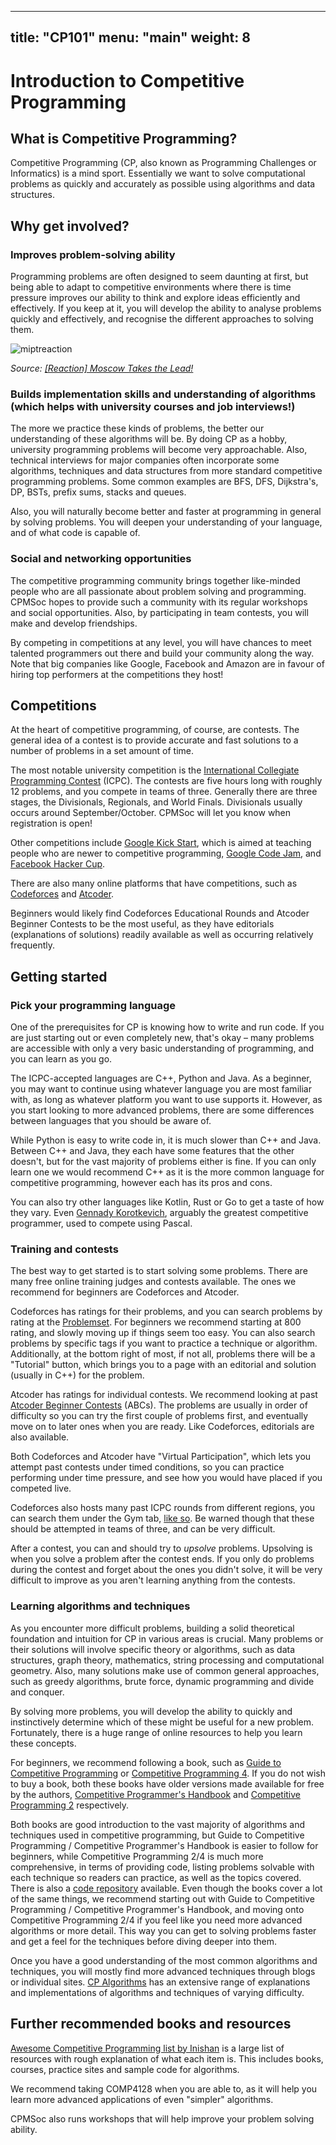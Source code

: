 
---
title: "CP101"
menu: "main"
weight: 8
---

# Introduction to Competitive Programming

## What is Competitive Programming?

Competitive Programming (CP, also known as Programming Challenges or Informatics) is a mind sport.
Essentially we want to solve computational problems as quickly and accurately as possible using algorithms and data structures.

## Why get involved?

### Improves problem-solving ability

Programming problems are often designed to seem daunting at first, but being able to adapt to competitive environments where there is time pressure improves our ability to think and explore ideas efficiently and effectively. If you keep at it, you will develop the ability to analyse problems quickly and effectively, and recognise the different approaches to solving them.

![miptreaction](https://user-images.githubusercontent.com/49939427/113502115-adc79480-955c-11eb-818e-775c6b4ce0f7.gif)

*Source: [[Reaction] Moscow Takes the Lead!](https://www.youtube.com/watch?v=c71hlLuG1fM&ab_channel=ICPCNews)*

### Builds implementation skills and understanding of algorithms (which helps with university courses and job interviews!)

The more we practice these kinds of problems, the better our understanding of these algorithms will be.
By doing CP as a hobby, university programming problems will become very approachable. Also, technical interviews for major companies often incorporate some algorithms, techniques and data structures from more standard competitive programming problems. Some common examples are BFS, DFS, Dijkstra's, DP, BSTs, prefix sums, stacks and queues.

Also, you will naturally become better and faster at programming in general by solving problems. You will deepen your understanding of your language, and of what code is capable of.

### Social and networking opportunities

The competitive programming community brings together like-minded people who are all passionate about problem solving and programming. CPMSoc hopes to provide such a community with its regular workshops and social opportunities. Also, by participating in team contests, you will make and develop friendships.
 
By competing in competitions at any level, you will have chances to meet talented programmers out there and build your community along the way. Note that big companies like Google, Facebook and Amazon are in favour of hiring top performers at the competitions they host!

## Competitions

At the heart of competitive programming, of course, are contests. The general idea of a contest is to provide accurate and fast solutions to a number of problems in a set amount of time. 

The most notable university competition is the [International Collegiate Programming Contest](https://icpc.global/) (ICPC). The contests are five hours long with roughly 12 problems, and you compete in teams of three. Generally there are three stages, the Divisionals, Regionals, and World Finals. Divisionals usually occurs around September/October. CPMSoc will let you know when registration is open!

Other competitions include [Google Kick Start](https://codingcompetitions.withgoogle.com/kickstart), which is aimed at teaching people who are newer to competitive programming, [Google Code Jam](https://codingcompetitions.withgoogle.com/codejam), and [Facebook Hacker Cup](https://www.facebook.com/codingcompetitions/hacker-cup).

There are also many online platforms that have competitions, such as [Codeforces](https://codeforces.com/) and [Atcoder](https://atcoder.jp/).

Beginners would likely find Codeforces Educational Rounds and Atcoder Beginner Contests to be the most useful, as they have editorials (explanations of solutions) readily available as well as occurring relatively frequently.

## Getting started

### Pick your programming language

One of the prerequisites for CP is knowing how to write and run code. If you are just starting out or even completely new, that's okay – many problems are accessible with only a very basic understanding of programming, and you can learn as you go.

The ICPC-accepted languages are C++, Python and Java. As a beginner, you may want to continue using whatever language you are most familiar with, as long as whatever platform you want to use supports it. However, as you start looking to more advanced problems, there are some differences between languages that you should be aware of.

While Python is easy to write code in, it is much slower than C++ and Java. Between C++ and Java, they each have some features that the other doesn't, but for the vast majority of problems either is fine. If you can only learn one we would recommend C++ as it is the more common language for competitive programming, however each has its pros and cons.

You can also try other languages like Kotlin, Rust or Go to get a taste of how they vary. Even [Gennady Korotkevich](https://en.wikipedia.org/wiki/Gennady_Korotkevich), arguably the greatest competitive programmer, used to compete using Pascal.

### Training and contests

The best way to get started is to start solving some problems. There are many free online training judges and contests available. The ones we recommend for beginners are Codeforces and Atcoder.

Codeforces has ratings for their problems, and you can search problems by rating at the [Problemset](https://codeforces.com/problemset). For beginners we recommend starting at 800 rating, and slowly moving up if things seem too easy. You can also search problems by specific tags if you want to practice a technique or algorithm. Additionally, at the bottom right of most, if not all, problems there will be a "Tutorial" button, which brings you to a page with an editorial and solution (usually in C++) for the problem.

Atcoder has ratings for individual contests. We recommend looking at past [Atcoder Beginner Contests](https://atcoder.jp/contests/archive?ratedType=1&category=0&keyword=) (ABCs). The problems are usually in order of difficulty so you can try the first couple of problems first, and eventually move on to later ones when you are ready. Like Codeforces, editorials are also available.

Both Codeforces and Atcoder have "Virtual Participation", which lets you attempt past contests under timed conditions, so you can practice performing under time pressure, and see how you would have placed if you competed live.

Codeforces also hosts many past ICPC rounds from different regions, you can search them under the Gym tab, [like so](https://codeforces.com/gyms?filterContestType=Official+ACM-ICPC+Contest&filterContestFormat=ICPC&order=ID_DESC). Be warned though that these should be attempted in teams of three, and can be very difficult.

After a contest, you can and should try to _upsolve_ problems. Upsolving is when you solve a problem after the contest ends. If you only do problems during the contest and forget about the ones you didn't solve, it will be very difficult to improve as you aren't learning anything from the contests.

### Learning algorithms and techniques

As you encounter more difficult problems, building a solid theoretical foundation and intuition for CP in various areas is crucial. Many problems or their solutions will involve specific theory or algorithms, such as data structures, graph theory, mathematics, string processing and computational geometry. Also, many solutions make use of common general approaches, such as greedy algorithms, brute force, dynamic programming and divide and conquer.

By solving more problems, you will develop the ability to quickly and instinctively determine which of these might be useful for a new problem. Fortunately, there is a huge range of online resources to help you learn these concepts.

For beginners, we recommend following a book, such as [Guide to Competitive Programming](https://www.amazon.com/Guide-Competitive-Programming-Algorithms-Undergraduate/dp/3319725467) or [Competitive Programming 4](https://cpbook.net/). If you do not wish to buy a book, both these books have older versions made available for free by the authors, [Competitive Programmer's Handbook](https://cses.fi/book/book.pdf "https://cses.fi/book/book.pdf") and [Competitive Programming 2](https://www.comp.nus.edu.sg/~stevenha/myteaching/competitive_programming/cp2.pdf) respectively.

Both books are good introduction to the vast majority of algorithms and techniques used in competitive programming, but Guide to Competitive Programming / Competitive Programmer's Handbook is easier to follow for beginners, while Competitive Programming 2/4 is much more comprehensive, in terms of providing code, listing problems solvable with each technique so readers can practice, as well as the topics covered. There is also a [code repository](https://github.com/stevenhalim/cpbook-code) available. Even though the books cover a lot of the same things, we recommend starting out with Guide to Competitive Programming / Competitive Programmer's Handbook, and moving onto Competitive Programming 2/4 if you feel like you need more advanced algorithms or more detail. This way you can get to solving problems faster and get a feel for the techniques before diving deeper into them.

Once you have a good understanding of the most common algorithms and techniques, you will mostly find more advanced techniques through blogs or individual sites. [CP Algorithms](https://cp-algorithms.com/) has an extensive range of explanations and implementations of algorithms and techniques of varying difficulty.

## Further recommended books and resources
[Awesome Competitive Programming list by Inishan](https://github.com/lnishan/awesome-competitive-programming) is a large list of resources with rough explanation of what each item is. This includes books, courses, practice sites and sample code for algorithms.

We recommend taking COMP4128 when you are able to, as it will help you learn more advanced applications of even "simpler" algorithms.

CPMSoc also runs workshops that will help improve your problem solving ability.